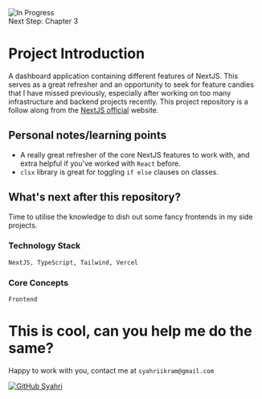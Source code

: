 <img src="https://img.shields.io/badge/status-development-green?logo=GitHub" alt="In Progress"> 
<br/>
Next Step: Chapter 3 

# Project Introduction
A dashboard application containing different features of NextJS. This serves as a great refresher and an opportunity to seek for feature candies that I have missed previously, especially after working on too many infrastructure and backend projects recently. This project repository is a follow along from the [NextJS official](https://nextjs.org/learn/dashboard-app/) website.


## Personal notes/learning points
- A really great refresher of the core NextJS features to work with, and extra helpful if you've worked with `React` before. 
- `clsx` library is great for toggling `if else` clauses on classes.

## What's next after this repository?
Time to utilise the knowledge to dish out some fancy frontends in my side projects.

### Technology Stack
```NextJS, TypeScript, Tailwind, Vercel```

### Core Concepts
`Frontend`

# This is cool, can you help me do the same?
Happy to work with you, contact me at `syahriikram@gmail.com`

[![GitHub Syahri](https://img.shields.io/github/followers/syahriikram?label=follow&style=social)](https://github.com/syahriikram)